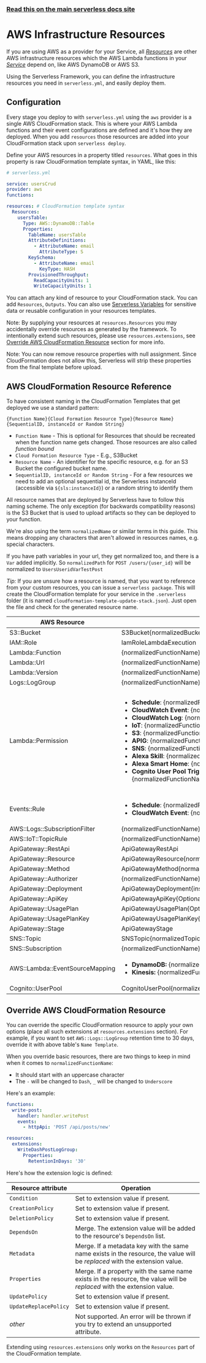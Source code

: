 <!--
title: Serverless Framework - AWS Infrastructure Resources
description: How to deploy and manage AWS infrastructure to use with your AWS Lambda functions with the Serverless Framework
layout: Doc
-->

<!-- DOCS-SITE-LINK:START automatically generated  -->

### [Read this on the main serverless docs site](https://www.serverless.com/framework/docs/providers/aws/guide/resources)

<!-- DOCS-SITE-LINK:END -->

# AWS Infrastructure Resources

If you are using AWS as a provider for your Service, all [_Resources_](./intro.md#resources) are other AWS infrastructure resources which the AWS Lambda functions in your [_Service_](./intro.md#services) depend on, like AWS DynamoDB or AWS S3.

Using the Serverless Framework, you can define the infrastructure resources you need in `serverless.yml`, and easily deploy them.

## Configuration

Every stage you deploy to with `serverless.yml` using the `aws` provider is a single AWS CloudFormation stack. This is where your AWS Lambda functions and their event configurations are defined and it's how they are deployed. When you add `resources` those resources are added into your CloudFormation stack upon `serverless deploy`.

Define your AWS resources in a property titled `resources`. What goes in this property is raw CloudFormation template syntax, in YAML, like this:

```yml
# serverless.yml

service: usersCrud
provider: aws
functions:

resources: # CloudFormation template syntax
  Resources:
    usersTable:
      Type: AWS::DynamoDB::Table
      Properties:
        TableName: usersTable
        AttributeDefinitions:
          - AttributeName: email
            AttributeType: S
        KeySchema:
          - AttributeName: email
            KeyType: HASH
        ProvisionedThroughput:
          ReadCapacityUnits: 1
          WriteCapacityUnits: 1
```

You can attach any kind of resource to your CloudFormation stack. You can add `Resources`, `Outputs`. You can also use [Serverless Variables](./variables.md) for sensitive data or reusable configuration in your resources templates.

Note: By supplying your resources at `resources.Resources` you may accidentally override resources as generated by the framework. To intentionally extend such resources, please use `resources.extensions`, see [Override AWS CloudFormation Resource](#override-aws-cloudformation-resource) section for more info.

Note: You can now remove resource properties with null assignment. Since CloudFormation does not allow this, Serverless will strip these properties from the final template before upload.

## AWS CloudFormation Resource Reference

To have consistent naming in the CloudFormation Templates that get deployed we use a standard pattern:

`{Function Name}{Cloud Formation Resource Type}{Resource Name}{SequentialID, instanceId or Random String}`

- `Function Name` - This is optional for Resources that should be recreated when the function name gets changed. Those resources are also called _function bound_
- `Cloud Formation Resource Type` - E.g., S3Bucket
- `Resource Name` - An identifier for the specific resource, e.g. for an S3 Bucket the configured bucket name.
- `SequentialID, instanceId or Random String` - For a few resources we need to add an optional sequential id, the Serverless instanceId (accessible via `${sls:instanceId}`) or a random string to identify them

All resource names that are deployed by Serverless have to follow this naming scheme. The only exception (for backwards compatibility reasons) is the S3 Bucket that is used to upload artifacts so they can be deployed to your function.

We're also using the term `normalizedName` or similar terms in this guide. This means dropping any characters that aren't allowed in resources names, e.g. special characters.

If you have path variables in your url, they get normalized too, and there is a `Var` added implicitly. So `normalizedPath` for `POST /users/{user_id}` will be normalized to `UsersUseridVarTestPost`

_Tip:_
If you are unsure how a resource is named, that you want to reference from your custom resources, you can issue a `serverless package`. This will create the CloudFormation template for your service in the `.serverless` folder (it is named `cloudformation-template-update-stack.json`). Just open the file and check for the generated resource name.

| AWS Resource                    | Name Template                                                                                                                                                                                                                                                                                                                                                                                                                                                                                                                                                                                                                                                                                                                                                                                                                                                                                                                                                              | Example                                                                                                                                                                                                                                                                                                                                                                                                                                                                                                                                                                                                                                                                                          |
| ------------------------------- | -------------------------------------------------------------------------------------------------------------------------------------------------------------------------------------------------------------------------------------------------------------------------------------------------------------------------------------------------------------------------------------------------------------------------------------------------------------------------------------------------------------------------------------------------------------------------------------------------------------------------------------------------------------------------------------------------------------------------------------------------------------------------------------------------------------------------------------------------------------------------------------------------------------------------------------------------------------------------- | ------------------------------------------------------------------------------------------------------------------------------------------------------------------------------------------------------------------------------------------------------------------------------------------------------------------------------------------------------------------------------------------------------------------------------------------------------------------------------------------------------------------------------------------------------------------------------------------------------------------------------------------------------------------------------------------------ |
| S3::Bucket                      | S3Bucket{normalizedBucketName}                                                                                                                                                                                                                                                                                                                                                                                                                                                                                                                                                                                                                                                                                                                                                                                                                                                                                                                                             | S3BucketMybucket                                                                                                                                                                                                                                                                                                                                                                                                                                                                                                                                                                                                                                                                                 |
| IAM::Role                       | IamRoleLambdaExecution                                                                                                                                                                                                                                                                                                                                                                                                                                                                                                                                                                                                                                                                                                                                                                                                                                                                                                                                                     | IamRoleLambdaExecution                                                                                                                                                                                                                                                                                                                                                                                                                                                                                                                                                                                                                                                                           |
| Lambda::Function                | {normalizedFunctionName}LambdaFunction                                                                                                                                                                                                                                                                                                                                                                                                                                                                                                                                                                                                                                                                                                                                                                                                                                                                                                                                     | HelloLambdaFunction                                                                                                                                                                                                                                                                                                                                                                                                                                                                                                                                                                                                                                                                              |
| Lambda::Url                     | {normalizedFunctionName}LambdaFunctionUrl                                                                                                                                                                                                                                                                                                                                                                                                                                                                                                                                                                                                                                                                                                                                                                                                                                                                                                                                  | HelloLambdaFunctionUrl                                                                                                                                                                                                                                                                                                                                                                                                                                                                                                                                                                                                                                                                           |
| Lambda::Version                 | {normalizedFunctionName}LambdaVersion{sha256}                                                                                                                                                                                                                                                                                                                                                                                                                                                                                                                                                                                                                                                                                                                                                                                                                                                                                                                              | HelloLambdaVersionr3pgoTvv1xT4E4NiCL6JG02fl6vIyi7OS1aW0FwAI                                                                                                                                                                                                                                                                                                                                                                                                                                                                                                                                                                                                                                      |
| Logs::LogGroup                  | {normalizedFunctionName}LogGroup                                                                                                                                                                                                                                                                                                                                                                                                                                                                                                                                                                                                                                                                                                                                                                                                                                                                                                                                           | HelloLogGroup                                                                                                                                                                                                                                                                                                                                                                                                                                                                                                                                                                                                                                                                                    |
| Lambda::Permission              | <ul><li>**Schedule**: {normalizedFunctionName}LambdaPermissionEventsRuleSchedule{index}</li><li>**CloudWatch Event**: {normalizedFunctionName}LambdaPermissionEventsRuleCloudWatchEvent{index}</li><li>**CloudWatch Log**: {normalizedFunctionName}LambdaPermissionLogsSubscriptionFilterCloudWatchLog{index}</li><li>**IoT**: {normalizedFunctionName}LambdaPermissionIotTopicRule{index} </li><li>**S3**: {normalizedFunctionName}LambdaPermission{normalizedBucketName}S3</li><li>**APIG**: {normalizedFunctionName}LambdaPermissionApiGateway</li><li>**SNS**: {normalizedFunctionName}LambdaPermission{normalizedTopicName}SNS</li><li>**Alexa Skill**: {normalizedFunctionName}LambdaPermissionAlexaSkill</li><li>**Alexa Smart Home**: {normalizedFunctionName}LambdaPermissionAlexaSmartHome{index}</li><li>**Cognito User Pool Trigger Source**: {normalizedFunctionName}LambdaPermissionCognitoUserPool{normalizedPoolId}TriggerSource{triggerSource}</li> </ul> | <ul><li>**Schedule**: HelloLambdaPermissionEventsRuleSchedule1</li><li>**CloudWatch Event**: HelloLambdaPermissionEventsRuleCloudWatchEvent1</li><li>**CloudWatch Log**: HelloLambdaPermissionLogsSubscriptionFilterCloudWatchLog1</li><li>**IoT**: HelloLambdaPermissionIotTopicRule1 </li><li>**S3**: HelloLambdaPermissionBucketS3</li><li>**APIG**: HelloLambdaPermissionApiGateway</li><li>**SNS**: HelloLambdaPermissionTopicSNS</li><li>**Alexa Skill**: HelloLambdaPermissionAlexaSkill</li><li>**Alexa Smart Home**: HelloLambdaPermissionAlexaSmartHome1</li><li>**Cognito User Pool Trigger Source**: HelloLambdaPermissionCognitoUserPoolMyPoolTriggerSourceCustomMessage</li> </ul> |
| Events::Rule                    | <ul><li>**Schedule**: {normalizedFunctionName}EventsRuleSchedule{SequentialID}</li><li>**CloudWatch Event**: {normalizedFunctionName}EventsRuleCloudWatchEvent{SequentialID}</li> </ul>                                                                                                                                                                                                                                                                                                                                                                                                                                                                                                                                                                                                                                                                                                                                                                                    | <ul><li>**Schedule**: HelloEventsRuleSchedule1</li><li>**CloudWatch Event**: HelloEventsRuleCloudWatchEvent1</li></ul>                                                                                                                                                                                                                                                                                                                                                                                                                                                                                                                                                                           |
| AWS::Logs::SubscriptionFilter   | {normalizedFunctionName}LogsSubscriptionFilterCloudWatchLog{SequentialID}                                                                                                                                                                                                                                                                                                                                                                                                                                                                                                                                                                                                                                                                                                                                                                                                                                                                                                  | HelloLogsSubscriptionFilterCloudWatchLog1                                                                                                                                                                                                                                                                                                                                                                                                                                                                                                                                                                                                                                                        |
| AWS::IoT::TopicRule             | {normalizedFunctionName}IotTopicRule{SequentialID}                                                                                                                                                                                                                                                                                                                                                                                                                                                                                                                                                                                                                                                                                                                                                                                                                                                                                                                         | HelloIotTopicRule1                                                                                                                                                                                                                                                                                                                                                                                                                                                                                                                                                                                                                                                                               |
| ApiGateway::RestApi             | ApiGatewayRestApi                                                                                                                                                                                                                                                                                                                                                                                                                                                                                                                                                                                                                                                                                                                                                                                                                                                                                                                                                          | ApiGatewayRestApi                                                                                                                                                                                                                                                                                                                                                                                                                                                                                                                                                                                                                                                                                |
| ApiGateway::Resource            | ApiGatewayResource{normalizedPath}                                                                                                                                                                                                                                                                                                                                                                                                                                                                                                                                                                                                                                                                                                                                                                                                                                                                                                                                         | ApiGatewayResourceUsers                                                                                                                                                                                                                                                                                                                                                                                                                                                                                                                                                                                                                                                                          |
| ApiGateway::Method              | ApiGatewayMethod{normalizedPath}{normalizedMethod}                                                                                                                                                                                                                                                                                                                                                                                                                                                                                                                                                                                                                                                                                                                                                                                                                                                                                                                         | ApiGatewayMethodUsersGet                                                                                                                                                                                                                                                                                                                                                                                                                                                                                                                                                                                                                                                                         |
| ApiGateway::Authorizer          | {normalizedFunctionName}ApiGatewayAuthorizer                                                                                                                                                                                                                                                                                                                                                                                                                                                                                                                                                                                                                                                                                                                                                                                                                                                                                                                               | HelloApiGatewayAuthorizer                                                                                                                                                                                                                                                                                                                                                                                                                                                                                                                                                                                                                                                                        |
| ApiGateway::Deployment          | ApiGatewayDeployment{instanceId}                                                                                                                                                                                                                                                                                                                                                                                                                                                                                                                                                                                                                                                                                                                                                                                                                                                                                                                                           | ApiGatewayDeployment12356789                                                                                                                                                                                                                                                                                                                                                                                                                                                                                                                                                                                                                                                                     |
| ApiGateway::ApiKey              | ApiGatewayApiKey{OptionalNormalizedName}{SequentialID}                                                                                                                                                                                                                                                                                                                                                                                                                                                                                                                                                                                                                                                                                                                                                                                                                                                                                                                     | ApiGatewayApiKeyFree1                                                                                                                                                                                                                                                                                                                                                                                                                                                                                                                                                                                                                                                                            |
| ApiGateway::UsagePlan           | ApiGatewayUsagePlan{OptionalNormalizedName}                                                                                                                                                                                                                                                                                                                                                                                                                                                                                                                                                                                                                                                                                                                                                                                                                                                                                                                                | ApiGatewayUsagePlanFree                                                                                                                                                                                                                                                                                                                                                                                                                                                                                                                                                                                                                                                                          |
| ApiGateway::UsagePlanKey        | ApiGatewayUsagePlanKey{OptionalNormalizedName}{SequentialID}                                                                                                                                                                                                                                                                                                                                                                                                                                                                                                                                                                                                                                                                                                                                                                                                                                                                                                               | ApiGatewayUsagePlanKeyFree1                                                                                                                                                                                                                                                                                                                                                                                                                                                                                                                                                                                                                                                                      |
| ApiGateway::Stage               | ApiGatewayStage                                                                                                                                                                                                                                                                                                                                                                                                                                                                                                                                                                                                                                                                                                                                                                                                                                                                                                                                                            | ApiGatewayStage                                                                                                                                                                                                                                                                                                                                                                                                                                                                                                                                                                                                                                                                                  |
| SNS::Topic                      | SNSTopic{normalizedTopicName}                                                                                                                                                                                                                                                                                                                                                                                                                                                                                                                                                                                                                                                                                                                                                                                                                                                                                                                                              | SNSTopicSometopic                                                                                                                                                                                                                                                                                                                                                                                                                                                                                                                                                                                                                                                                                |
| SNS::Subscription               | {normalizedFunctionName}SnsSubscription{normalizedTopicName}                                                                                                                                                                                                                                                                                                                                                                                                                                                                                                                                                                                                                                                                                                                                                                                                                                                                                                               | HelloSnsSubscriptionSomeTopic                                                                                                                                                                                                                                                                                                                                                                                                                                                                                                                                                                                                                                                                    |
| AWS::Lambda::EventSourceMapping | <ul><li>**DynamoDB:** {normalizedFunctionName}EventSourceMappingDynamodb{tableName}</li><li>**Kinesis:** {normalizedFunctionName}EventSourceMappingKinesis{streamName}</li></ul>                                                                                                                                                                                                                                                                                                                                                                                                                                                                                                                                                                                                                                                                                                                                                                                           | <ul><li>**DynamoDB:** HelloLambdaEventSourceMappingDynamodbUsers</li><li>**Kinesis:** HelloLambdaEventSourceMappingKinesisMystream</li></ul>                                                                                                                                                                                                                                                                                                                                                                                                                                                                                                                                                     |
| Cognito::UserPool               | CognitoUserPool{normalizedPoolId}                                                                                                                                                                                                                                                                                                                                                                                                                                                                                                                                                                                                                                                                                                                                                                                                                                                                                                                                          | CognitoUserPoolPoolId                                                                                                                                                                                                                                                                                                                                                                                                                                                                                                                                                                                                                                                                            |

## Override AWS CloudFormation Resource

You can override the specific CloudFormation resource to apply your own options (place all such extensions at `resources.extensions` section). For example, if you want to set `AWS::Logs::LogGroup` retention time to 30 days, override it with above table's `Name Template`.

When you override basic resources, there are two things to keep in mind when it comes to `normalizedFunctionName`:

- It should start with an uppercase character
- The `-` will be changed to `Dash`, `_` will be changed to `Underscore`

Here's an example:

```yml
functions:
  write-post:
    handler: handler.writePost
    events:
      - httpApi: 'POST /api/posts/new'

resources:
  extensions:
    WriteDashPostLogGroup:
      Properties:
        RetentionInDays: '30'
```

Here's how the extension logic is defined:

| Resource attribute    | Operation                                                                                                                  |
| --------------------- | -------------------------------------------------------------------------------------------------------------------------- |
| `Condition`           | Set to extension value if present.                                                                                         |
| `CreationPolicy`      | Set to extension value if present.                                                                                         |
| `DeletionPolicy`      | Set to extension value if present.                                                                                         |
| `DependsOn`           | Merge. The extension value will be added to the resource's `DependsOn` list.                                               |
| `Metadata`            | Merge. If a metadata key with the same name exists in the resource, the value will be _replaced_ with the extension value. |
| `Properties`          | Merge. If a property with the same name exists in the resource, the value will be _replaced_ with the extension value.     |
| `UpdatePolicy`        | Set to extension value if present.                                                                                         |
| `UpdateReplacePolicy` | Set to extension value if present.                                                                                         |
| _other_               | Not supported. An error will be thrown if you try to extend an unsupported attribute.                                      |

Extending using `resources.extensions` only works on the `Resources` part of the CloudFormation template.
